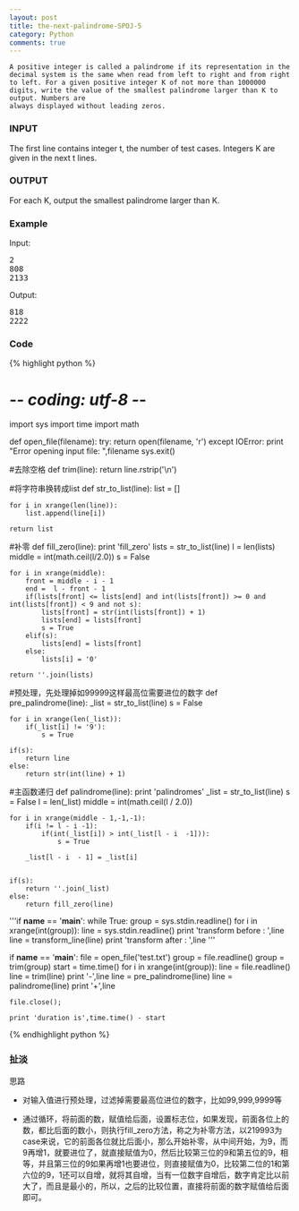 ```yaml
---
layout: post
title: the-next-palindrome-SPOJ-5
category: Python
comments: true
---
```


```
A positive integer is called a palindrome if its representation in the decimal system is the same when read from left to right and from right to left. For a given positive integer K of not more than 1000000 digits, write the value of the smallest palindrome larger than K to output. Numbers are
always displayed without leading zeros.
```

### INPUT

The first line contains integer t, the number of test cases. Integers K are given in the next t lines.

### OUTPUT

For each K, output the smallest palindrome larger than K.

### Example

Input:
<pre>
2
808
2133
</pre>
Output:
<pre>
818
2222
</pre>

### Code
{% highlight python %}

# -*- coding: utf-8 -*-   
import sys
import time
import math

def open_file(filename):
    try:
        return open(filename, 'r')
    except IOError:
        print "Error opening input file: ",filename
        sys.exit()

#去除空格
def trim(line):
    return line.rstrip('\n')

#将字符串换转成list
def str_to_list(line):
    list = []

    for i in xrange(len(line)):
        list.append(line[i])

    return list

#补零
def fill_zero(line):
    print 'fill_zero'
    lists = str_to_list(line)
    l = len(lists)
    middle = int(math.ceil(l/2.0))
    s = False

    for i in xrange(middle):
        front = middle - i - 1
        end =  l - front - 1
        if(lists[front] <= lists[end] and int(lists[front]) >= 0 and int(lists[front]) < 9 and not s):
            lists[front] = str(int(lists[front]) + 1)
            lists[end] = lists[front]
            s = True
        elif(s):
            lists[end] = lists[front]
        else:
            lists[i] = '0'

    return ''.join(lists)



#预处理，先处理掉如99999这样最高位需要进位的数字
def pre_palindrome(line):
    _list = str_to_list(line)
    s = False

    for i in xrange(len(_list)):
        if(_list[i] != '9'):
            s = True

    if(s):
        return line
    else:
        return str(int(line) + 1)

#主函数递归
def palindrome(line):
    print 'palindromes'
    _list = str_to_list(line)
    s = False
    l = len(_list)
    middle = int(math.ceil(l / 2.0))

    for i in xrange(middle - 1,-1,-1):
        if(i != l - i -1):
            if(int(_list[i]) > int(_list[l - i  -1])):
                s = True

        _list[l - i  - 1] = _list[i]


    if(s):
        return ''.join(_list)
    else:
        return fill_zero(line)


'''if __name__ == '__main__':
    while True:
        group = sys.stdin.readline()
        for i in xrange(int(group)):
            line = sys.stdin.readline()
            print 'transform before : ',line
            line = transform_line(line)
            print 'transform after : ',line
            '''

if __name__ == '__main__':
    file = open_file('test.txt')
    group = file.readline()
    group = trim(group)
    start = time.time()
    for i in xrange(int(group)):
        line = file.readline()
        line = trim(line)
        print '-',line
        line = pre_palindrome(line)
        line = palindrome(line)
        print '+',line

    file.close();

    print 'duration is',time.time() - start

{% endhighlight python %}

### 扯淡

思路

* 对输入值进行预处理，过滤掉需要最高位进位的数字，比如99,999,9999等

* 通过循环，将前面的数，赋值给后面，设置标志位，如果发现，前面各位上的数，都比后面的数小，则执行fill_zero方法，称之为补零方法，以219993为case来说，它的前面各位就比后面小，那么开始补零，从中间开始，为9，而9再增1，就要进位了，就直接赋值为0，然后比较第三位的9和第五位的9，相等，并且第三位的9如果再增1也要进位，则直接赋值为0，比较第二位的1和第六位的9，1还可以自增，就将其自增，当有一位数字自增后，数字肯定比以前大了，而且是最小的，所以，之后的比较位置，直接将前面的数字赋值给后面即可。
